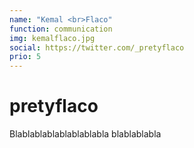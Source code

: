 ```yaml
---
name: "Kemal <br>Flaco"
function: communication
img: kemalflaco.jpg
social: https://twitter.com/_pretyflaco
prio: 5
---
```


# pretyflaco
 
Blablablablablablablabla
blablablabla
